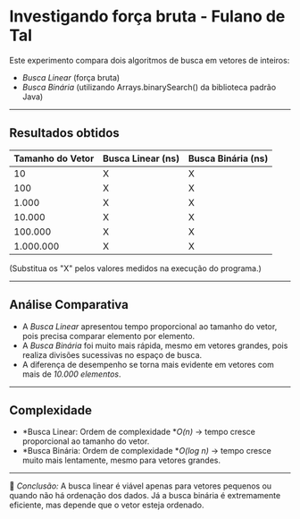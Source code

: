# Investigando força bruta - Fulano de Tal

Este experimento compara dois algoritmos de busca em vetores de inteiros:  
- *Busca Linear* (força bruta)  
- *Busca Binária* (utilizando Arrays.binarySearch() da biblioteca padrão Java)  

---

## Resultados obtidos

| Tamanho do Vetor | Busca Linear (ns) | Busca Binária (ns) |
|------------------|-------------------|--------------------|
| 10               | X                 | X                  |
| 100              | X                 | X                  |
| 1.000            | X                 | X                  |
| 10.000           | X                 | X                  |
| 100.000          | X                 | X                  |
| 1.000.000        | X                 | X                  |

(Substitua os "X" pelos valores medidos na execução do programa.)

---

## Análise Comparativa

- A *Busca Linear* apresentou tempo proporcional ao tamanho do vetor, pois precisa comparar elemento por elemento.  
- A *Busca Binária* foi muito mais rápida, mesmo em vetores grandes, pois realiza divisões sucessivas no espaço de busca.  
- A diferença de desempenho se torna mais evidente em vetores com mais de *10.000 elementos*.  

---

## Complexidade

- *Busca Linear: Ordem de complexidade **O(n)* → tempo cresce proporcional ao tamanho do vetor.  
- *Busca Binária: Ordem de complexidade **O(log n)* → tempo cresce muito mais lentamente, mesmo para vetores grandes.  

---

📌 *Conclusão:* A busca linear é viável apenas para vetores pequenos ou quando não há ordenação dos dados. Já a busca binária é extremamente eficiente, mas depende que o vetor esteja ordenado.